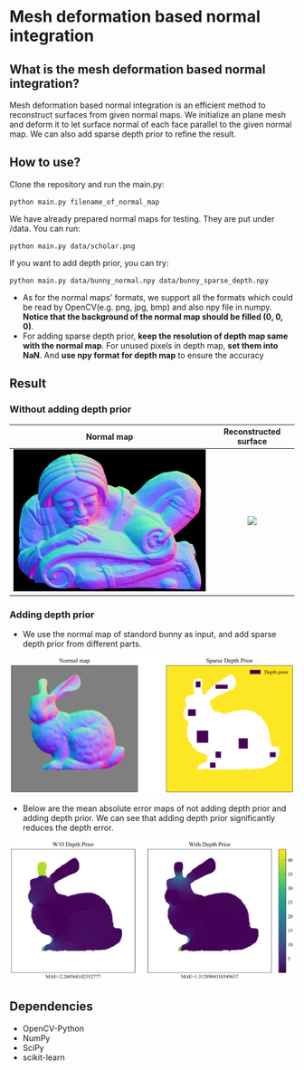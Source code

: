 # Mesh deformation based normal integration

## What is the mesh deformation based normal integration?
Mesh deformation based normal integration is an efficient method to reconstruct surfaces from given normal maps. We initialize an plane mesh and deform it to let surface normal of each face parallel to the given normal map. We can also add sparse depth prior to refine the result.<br>



## How to use?
Clone the repository and run the main.py:
```
python main.py filename_of_normal_map
```

We have already prepared normal maps for testing. They are put under /data. You can run:
```
python main.py data/scholar.png
```
If you want to add depth prior, you can try:
```
python main.py data/bunny_normal.npy data/bunny_sparse_depth.npy
```

- As for the normal maps' formats, we support all the formats which could be read by OpenCV(e.g. png, jpg, bmp) and also npy file in numpy.<br>
**Notice that the background of the normal map should be filled (0, 0, 0)**.<br>
- For adding sparse depth prior, **keep the resolution of depth map same with the normal map**. For unused pixels in depth map, **set them into NaN**. And **use npy format for depth map** to ensure the accuracy<br>


## Result

### Without adding depth prior
Normal map             |  Reconstructed surface 
:-------------------------:|:-------------------------:
<img src="data/scholar.png" width="512px">  |  <img src="data/scholar.gif" width="512px">

### Adding depth prior
- We use the normal map of standord bunny as input, and add sparse depth prior from different parts.
<img src="data/normal_depth_prior.svg" >

- Below are the mean absolute error maps of not adding depth prior and adding depth prior. We can see that adding depth prior significantly reduces the depth error.
<img src="data/with_and_wo_depth_prior.svg" >


## Dependencies
- OpenCV-Python
- NumPy
- SciPy
- scikit-learn
